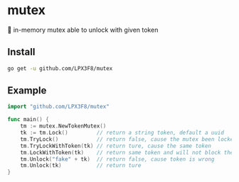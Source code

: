 # mutex
 🔐 in-memory mutex able to unlock with given token

## Install
```bash
go get -u github.com/LPX3F8/mutex
```
## Example
```go
import "github.com/LPX3F8/mutex"

func main() {
	tm := mutex.NewTokenMutex()
	tk := tm.Lock()         // return a string token, default a uuid
	tm.TryLock()            // return false, cause the mutex been locked
	tm.TryLockWithToken(tk) // return ture, cause the same token
	tm.LockWithToken(tk)    // return same token and will not block the process.
	tm.Unlock("fake" + tk)  // return false, cause token is wrong
	tm.Unlock(tk)           // return ture
}